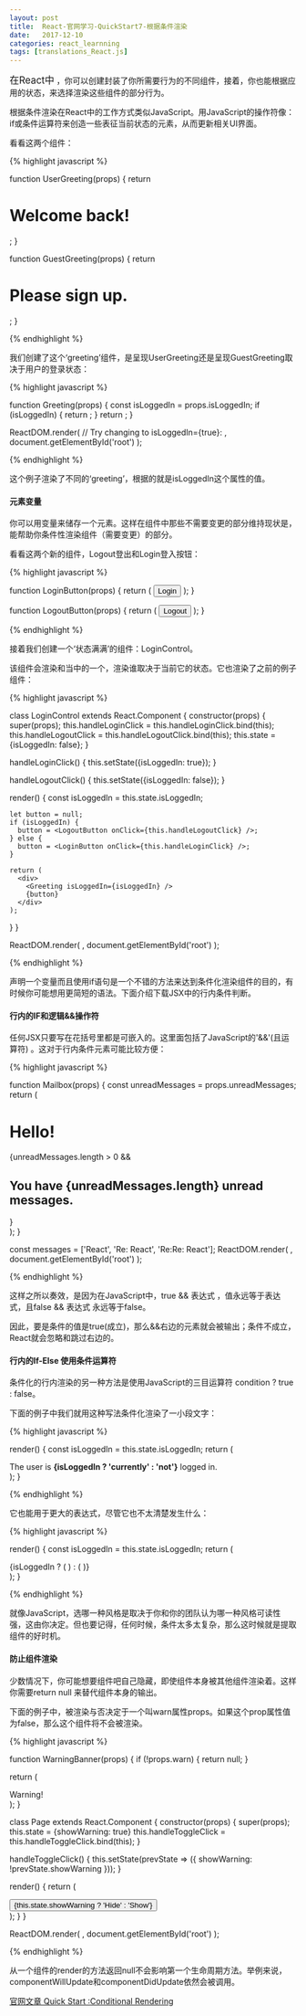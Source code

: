 ```yaml
---
layout: post
title:  React-官网学习-QuickStart7-根据条件渲染
date:   2017-12-10
categories: react_learnning
tags: [translations_React.js]
---
```

<big>在React中</big> ，你可以创建封装了你所需要行为的不同组件，接着，你也能根据应用的状态，来选择渲染这些组件的部分行为。

根据条件渲染在React中的工作方式类似JavaScript。用JavaScript的操作符像：if或条件运算符来创造一些表征当前状态的元素，从而更新相关UI界面。

看看这两个组件：

{% highlight javascript %}

function UserGreeting(props) {
  return <h1>Welcome back!</h1>;
}

function GuestGreeting(props) {
  return <h1>Please sign up.</h1>;
}

{% endhighlight %}

我们创建了这个‘greeting’组件，是呈现UserGreeting还是呈现GuestGreeting取决于用户的登录状态：

{% highlight javascript %}

function Greeting(props) {
  const isLoggedIn = props.isLoggedIn;
  if (isLoggedIn) {
    return <UserGreeting />;
  }
  return <GuestGreeting />;
}

ReactDOM.render(
  // Try changing to isLoggedIn={true}:
  <Greeting isLoggedIn={false} />,
  document.getElementById('root')
);

{% endhighlight %}

这个例子渲染了不同的‘greeting’，根据的就是isLoggedIn这个属性的值。

#### 元素变量

你可以用变量来储存一个元素。这样在组件中那些不需要变更的部分维持现状是，能帮助你条件性渲染组件（需要变更）的部分。

看看这两个新的组件，Logout登出和Login登入按钮：

{% highlight javascript %}

function LoginButton(props) {
  return (
    <button onClick={props.onClick}>
      Login
    </button>
  );
}

function LogoutButton(props) {
  return (
    <button onClick={props.onClick}>
      Logout
    </button>
  );
}

{% endhighlight %}

接着我们创建一个‘状态满满’的组件：LoginControl。

该组件会渲染<LoginButton/>和<LogoutButton/>当中的一个，渲染谁取决于当前它的状态。它也渲染了之前的例子<Greeting/>组件：

{% highlight javascript %}

class LoginControl extends React.Component {
  constructor(props) {
    super(props);
    this.handleLoginClick = this.handleLoginClick.bind(this);
    this.handleLogoutClick = this.handleLogoutClick.bind(this);
    this.state = {isLoggedIn: false};
  }

  handleLoginClick() {
    this.setState({isLoggedIn: true});
  }

  handleLogoutClick() {
    this.setState({isLoggedIn: false});
  }

  render() {
    const isLoggedIn = this.state.isLoggedIn;

    let button = null;
    if (isLoggedIn) {
      button = <LogoutButton onClick={this.handleLogoutClick} />;
    } else {
      button = <LoginButton onClick={this.handleLoginClick} />;
    }

    return (
      <div>
        <Greeting isLoggedIn={isLoggedIn} />
        {button}
      </div>
    );
  }
}

ReactDOM.render(
  <LoginControl />,
  document.getElementById('root')
);

{% endhighlight %}

声明一个变量而且使用if语句是一个不错的方法来达到条件化渲染组件的目的，有时候你可能想用更简短的语法。下面介绍下载JSX中的行内条件判断。

#### 行内的IF和逻辑&&操作符

任何JSX只要写在花括号里都是可嵌入的。这里面包括了JavaScript的'&&'(且运算符) 。这对于行内条件元素可能比较方便：

{% highlight javascript %}

function Mailbox(props) {
  const unreadMessages = props.unreadMessages;
  return (
    <div>
      <h1>Hello!</h1>
      {unreadMessages.length > 0 &&
        <h2>
          You have {unreadMessages.length} unread messages.
        </h2>
      }
    </div>
  );
}

const messages = ['React', 'Re: React', 'Re:Re: React'];
ReactDOM.render(
  <Mailbox unreadMessages={messages} />,
  document.getElementById('root')
);

{% endhighlight %}


这样之所以奏效，是因为在JavaScript中，true && 表达式 ，值永远等于表达式，且false && 表达式 永远等于false。

因此，要是条件的值是true(成立)，那么&&右边的元素就会被输出；条件不成立，React就会忽略和跳过右边的。

#### 行内的If-Else 使用条件运算符

条件化的行内渲染的另一种方法是使用JavaScript的三目运算符 condition ? true : false。

下面的例子中我们就用这种写法条件化渲染了一小段文字：

{% highlight javascript %}

render() {
  const isLoggedIn = this.state.isLoggedIn;
  return (
    <div>
      The user is <b>{isLoggedIn ? 'currently' : 'not'}</b> logged in.
    </div>
  );
}

{% endhighlight %}

它也能用于更大的表达式，尽管它也不太清楚发生什么：

{% highlight javascript %}

render() {
  const isLoggedIn = this.state.isLoggedIn;
  return (
    <div>
      {isLoggedIn ? (
        <LogoutButton onClick={this.handleLogoutClick} />
      ) : (
        <LoginButton onClick={this.handleLoginClick} />
      )}
    </div>
  );
}

{% endhighlight %}

就像JavaScript，选哪一种风格是取决于你和你的团队认为哪一种风格可读性强，这由你决定。但也要记得，任何时候，条件太多太复杂，那么这时候就是提取组件的好时机。

#### 防止组件渲染

少数情况下，你可能想要组件吧自己隐藏，即使组件本身被其他组件渲染着。这样你需要return null 来替代组件本身的输出。

下面的例子中，<warnningBanner/>被渲染与否决定于一个叫warn属性props。如果这个prop属性值为false，那么这个组件将不会被渲染。

{% highlight javascript %}

function WarningBanner(props) {
  if (!props.warn) {
    return null;
  }

  return (
    <div className="warning">
      Warning!
    </div>
  );
}

class Page extends React.Component {
  constructor(props) {
    super(props);
    this.state = {showWarning: true}
    this.handleToggleClick = this.handleToggleClick.bind(this);
  }

  handleToggleClick() {
    this.setState(prevState => ({
      showWarning: !prevState.showWarning
    }));
  }

  render() {
    return (
      <div>
        <WarningBanner warn={this.state.showWarning} />
        <button onClick={this.handleToggleClick}>
          {this.state.showWarning ? 'Hide' : 'Show'}
        </button>
      </div>
    );
  }
}

ReactDOM.render(
  <Page />,
  document.getElementById('root')
);

{% endhighlight %}

从一个组件的render的方法返回null不会影响第一个生命周期方法。举例来说，componentWillUpdate和componentDidUpdate依然会被调用。

[官网文章 Quick Start :Conditional Rendering](https://reactjs.org/docs/conditional-rendering.html)
